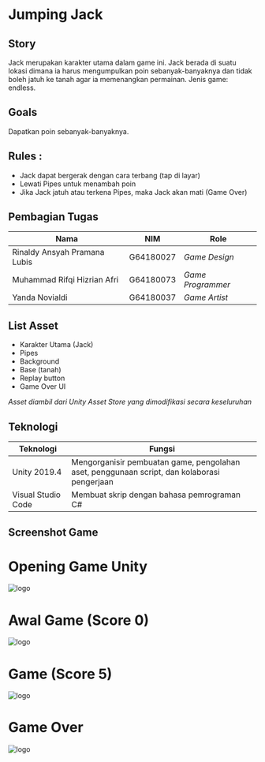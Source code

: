 # Jumping Jack

## Story
Jack merupakan karakter utama dalam game ini. Jack berada di suatu lokasi dimana ia harus mengumpulkan poin sebanyak-banyaknya dan tidak boleh jatuh ke tanah agar ia memenangkan permainan. Jenis game: endless.

## Goals
Dapatkan poin sebanyak-banyaknya.

## Rules : 
- Jack dapat bergerak dengan cara terbang (tap di layar)
- Lewati Pipes untuk menambah poin
- Jika Jack jatuh atau terkena Pipes, maka Jack akan mati (Game Over)

## Pembagian Tugas
| Nama | NIM | Role |
| ------ | ------ | ------ |
| Rinaldy Ansyah Pramana Lubis | G64180027 | *Game Design* |
| Muhammad Rifqi Hizrian Afri | G64180073 | *Game Programmer* |
| Yanda Novialdi | G64180037 | *Game Artist* |

## List Asset
- Karakter Utama (Jack)
- Pipes
- Background
- Base (tanah)
- Replay button
- Game Over UI

*Asset diambil dari Unity Asset Store yang dimodifikasi secara keseluruhan*

## Teknologi
| Teknologi | Fungsi |
| ------ | ------ |
| Unity 2019.4 | Mengorganisir pembuatan game, pengolahan aset, penggunaan script, dan kolaborasi pengerjaan |
| Visual Studio Code | Membuat skrip dengan bahasa pemrograman C# |

## Screenshot Game

# Opening Game Unity
![logo](https://github.com/rinaldyansyahpramanaipb/Jumping-Jack/blob/main/1-Unity%20Logo.png)

# Awal Game (Score 0)
![logo](https://github.com/rinaldyansyahpramanaipb/Jumping-Jack/blob/main/2-Score%200.png)

# Game (Score 5)
![logo](https://github.com/rinaldyansyahpramanaipb/Jumping-Jack/blob/main/3-Score.png)

# Game Over
![logo](https://github.com/rinaldyansyahpramanaipb/Jumping-Jack/blob/main/4-Game%20Over.png)

